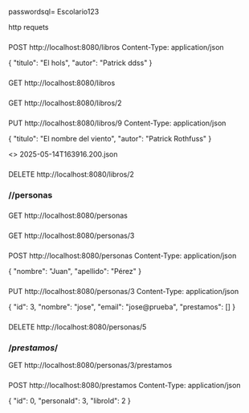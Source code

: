passwordsql= Escolario123

http requets
###
POST http://localhost:8080/libros
Content-Type: application/json

{
  "titulo": "El hols",
  "autor": "Patrick ddss"
}

###
GET http://localhost:8080/libros

###
GET http://localhost:8080/libros/2

###

PUT http://localhost:8080/libros/9
Content-Type: application/json

{
  "titulo": "El nombre del viento",
  "autor": "Patrick Rothfuss"
}

<> 2025-05-14T163916.200.json

###
###
DELETE http://localhost:8080/libros/2

### //personas



###
GET http://localhost:8080/personas
###
GET http://localhost:8080/personas/3

###
POST http://localhost:8080/personas
Content-Type: application/json

{
  "nombre": "Juan",
  "apellido": "Pérez"
}

###
PUT http://localhost:8080/personas/3
Content-Type: application/json

{
  "id": 3,
  "nombre": "jose",
  "email": "jose@prueba",
  "prestamos": []
}

###
DELETE http://localhost:8080/personas/5

### /*prestamos*/
GET http://localhost:8080/personas/3/prestamos

### 

###
POST http://localhost:8080/prestamos
Content-Type: application/json

{
  "id": 0,
  "personaId": 3,
  "libroId": 2
}
